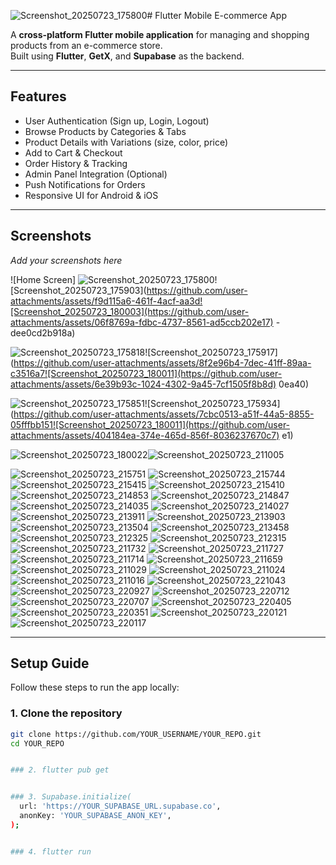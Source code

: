 ![Screenshot_20250723_175800](https://github.com/user-attachments/assets/8ffcc97e-c572-41e0-ae82-e0633a3f76e8)# Flutter Mobile E-commerce App

A **cross-platform Flutter mobile application** for managing and shopping products from an e-commerce store.  
Built using **Flutter**, **GetX**, and **Supabase** as the backend.

---

## Features

- User Authentication (Sign up, Login, Logout)
- Browse Products by Categories & Tabs
- Product Details with Variations (size, color, price)
- Add to Cart & Checkout
- Order History & Tracking
- Admin Panel Integration (Optional)
- Push Notifications for Orders
- Responsive UI for Android & iOS

---

## Screenshots

*Add your screenshots here*  

![Home Screen] ![Screenshot_20250723_175800](https://github.com/user-attachments/assets/7655d839-d6b0-4e0b-8a7a-59cc4c811013)![Screenshot_20250723_175903](https://github.com/user-attachments/assets/f9d115a6-461f-4acf-aa3d![Screenshot_20250723_180003](https://github.com/user-attachments/assets/06f8769a-fdbc-4737-8561-ad5ccb202e17)
-dee0cd2b918a)


![Screenshot_20250723_175818](https://github.com/user-attachments/assets/57d89e01-d031-451c-9f3a-56c54facdd81)![Screenshot_20250723_175917](https://github.com/user-attachments/assets/8f2e96b4-7dec-41ff-89aa-c3516a7![Screenshot_20250723_180011](https://github.com/user-attachments/assets/6e39b93c-1024-4302-9a45-7cf1505f8b8d)
0ea40)


![Screenshot_20250723_175851](https://github.com/user-attachments/assets/67c545f4-5d3a-4b58-bf77-4dfd1e801b1c)![Screenshot_20250723_175934](https://github.com/user-attachments/assets/7cbc0513-a51f-44a5-8855-05fffbb151![Screenshot_20250723_180011](https://github.com/user-attachments/assets/404184ea-374e-465d-856f-8036237670c7)
e1)

![Screenshot_20250723_180022](https://github.com/user-attachments/assets/21a163ea-6c75-4b13-91ef-4ccdf1690ec2)![Screenshot_20250723_211005](https://github.com/user-attachments/assets/d69c4fb7-eaef-4d77-ae62-5ca23423a414)

![Screenshot_20250723_215751](https://github.com/user-attachments/assets/4fda839a-b67b-4f08-881a-13a66a05eb8e)
![Screenshot_20250723_215744](https://github.com/user-attachments/assets/51ab7836-1392-4cdd-819e-cc4aef321b16)
![Screenshot_20250723_215415](https://github.com/user-attachments/assets/a9f5e9fe-5bc0-4687-b40b-aa5e216bf055)
![Screenshot_20250723_215410](https://github.com/user-attachments/assets/55686423-d604-4934-81de-0352cdc1dc4f)
![Screenshot_20250723_214853](https://github.com/user-attachments/assets/c64307b7-c07c-43a9-ab78-1e771619710f)
![Screenshot_20250723_214847](https://github.com/user-attachments/assets/04029ec5-5a20-4eaa-a2bb-79e14933133f)
![Screenshot_20250723_214035](https://github.com/user-attachments/assets/84398e44-6e59-4f8e-b5e1-13eefbe541d1)
![Screenshot_20250723_214027](https://github.com/user-attachments/assets/bc5d09d9-fc04-4359-8819-a78b982d2c55)
![Screenshot_20250723_213911](https://github.com/user-attachments/assets/eefa5978-6556-403a-8460-622ef376c76a)
![Screenshot_20250723_213903](https://github.com/user-attachments/assets/252b9e11-6371-4efc-bfba-c1c96669dd18)
![Screenshot_20250723_213504](https://github.com/user-attachments/assets/c09e2ab1-c54b-40f0-b472-8110591a55f0)
![Screenshot_20250723_213458](https://github.com/user-attachments/assets/38562c2a-81d0-4e9a-942f-4e1717f61047)
![Screenshot_20250723_212325](https://github.com/user-attachments/assets/5dcbabcb-34f2-4e44-a4f5-9dea0237b23b)
![Screenshot_20250723_212315](https://github.com/user-attachments/assets/d57966c6-9dd3-4ed2-8552-ddbd50aa5f28)
![Screenshot_20250723_211732](https://github.com/user-attachments/assets/cb17a916-7293-4ca3-8e94-bff547896728)
![Screenshot_20250723_211727](https://github.com/user-attachments/assets/e8fcc18c-1cc4-4593-b5e1-388539d1667e)
![Screenshot_20250723_211714](https://github.com/user-attachments/assets/7483c14c-afb7-4e0c-b8a3-f0f93e159b71)
![Screenshot_20250723_211659](https://github.com/user-attachments/assets/70e60af7-4ffd-43d6-9776-5b924fe47c1c)
![Screenshot_20250723_211029](https://github.com/user-attachments/assets/763811c7-5c49-494b-b622-1983d280de6f)
![Screenshot_20250723_211024](https://github.com/user-attachments/assets/a5247794-91e8-4da1-8f03-9071af7c5d1a)
![Screenshot_20250723_211016](https://github.com/user-attachments/assets/c8939997-0cb6-482e-b664-7a3813492ae4)
![Screenshot_20250723_221043](https://github.com/user-attachments/assets/93d50029-b9d9-4baa-996e-bcd2db084d77)
![Screenshot_20250723_220927](https://github.com/user-attachments/assets/df9d9fcb-3800-4a18-8a61-c9aa8ea0f585)
![Screenshot_20250723_220712](https://github.com/user-attachments/assets/94035c7b-a29f-4ad0-92f5-496700bc9f9a)
![Screenshot_20250723_220707](https://github.com/user-attachments/assets/a56524c6-a2a3-4bba-87f9-675c4e4d3b03)
![Screenshot_20250723_220405](https://github.com/user-attachments/assets/bea6554d-8cc9-45c9-a390-0e8c702aa74e)
![Screenshot_20250723_220351](https://github.com/user-attachments/assets/8fec1e56-80e6-4724-9c22-26c581b35c82)
![Screenshot_20250723_220121](https://github.com/user-attachments/assets/f6f1b66b-e378-430b-9582-4b9076988f38)
![Screenshot_20250723_220117](https://github.com/user-attachments/assets/4c7182a4-c372-4826-8818-a7af82ab86a2)

---

## Setup Guide

Follow these steps to run the app locally:

### 1. Clone the repository
```bash
git clone https://github.com/YOUR_USERNAME/YOUR_REPO.git
cd YOUR_REPO


### 2. flutter pub get


### 3. Supabase.initialize(
  url: 'https://YOUR_SUPABASE_URL.supabase.co',
  anonKey: 'YOUR_SUPABASE_ANON_KEY',
);


### 4. flutter run
